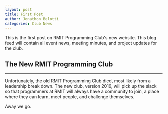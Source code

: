 ```yaml
---
layout: post
title: First Post
author: Jonathon Belotti
categories: Club News
---
```


This is the first post on RMIT Programming Club's new website. This blog feed will contain all event news, meeting minutes, and project updates for the club.

<!-- more -->


## The New RMIT Programming Club
-----

Unfortunately, the old RMIT Programming Club died, most likely from a leadership break down. The new club, version 2016, will pick up the slack so that programmers at RMIT will always have a community to join, a place where they can learn, meet people, and challenge themselves.

Away we go.
